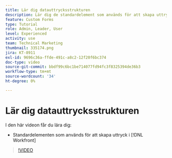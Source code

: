 ```yaml
---
title: Lär dig datauttrycksstrukturen
description: Lär dig de standardelement som används för att skapa uttryck i Adobe [!DNL Workfront].
feature: Custom Forms
type: Tutorial
role: Admin, Leader, User
level: Experienced
activity: use
team: Technical Marketing
thumbnail: 335174.png
jira: KT-8911
exl-id: 9696c36a-ffde-491c-a8c2-12f20f6bc374
doc-type: video
source-git-commit: bbdf99c6bc1be714077fd94fc3f8325394de36b3
workflow-type: tm+mt
source-wordcount: '34'
ht-degree: 0%

---
```


# Lär dig datauttrycksstrukturen

I den här videon får du lära dig:

* Standardelementen som används för att skapa uttryck i [!DNL Workfront]

>[!VIDEO](https://video.tv.adobe.com/v/335174/?quality=12&learn=on&enablevpops=1)
